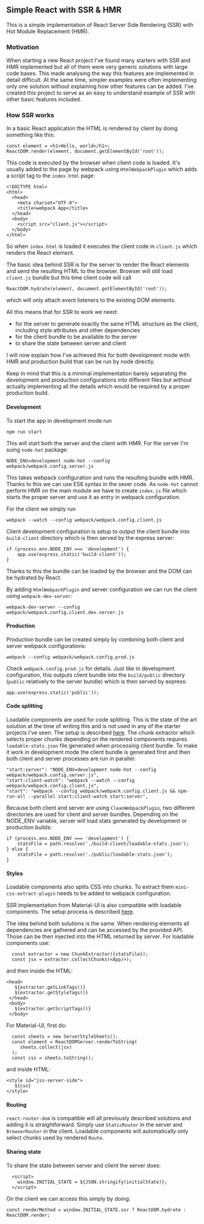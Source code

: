 ## Simple React with SSR & HMR

This is a simple implementation of React Server Side Rendering (SSR) with Hot Module Replacement (HMR).

### Motivation

When starting a new React project I've found many starters with SSR and HMR implemented but all of 
them were very generic solutions with large code bases. This made analysing the way this features are 
implemented in detail difficult. At the same time, simpler examples were often implementing only one solution
without explaining how other features can be added. I've created this project to serve as an easy to 
understand example of SSR with other basic features included. 

### How SSR works

In a basic React application the HTML is rendered by client by doing something like this:

    const element = <h1>Hello, world</h1>;
    ReactDOM.render(element, document.getElementById('root'));

This code is executed by the browser when client code is loaded. It's usually added to the page by
webpack using `HtmlWebpackPlugin` which adds a script tag to the `index.html` page:

    <!DOCTYPE html>
    <html>
      <head>
        <meta charset="UTF-8">
        <title>webpack App</title>
      </head>
      <body>
        <script src="client.js"></script>
      </body>
    </html>
So when `index.html` is loaded it executes the client code in `client.js` which renders the React element. 

The basic idea behind SSR is for the server to render the React elements and send the resulting
HTML to the browser. Browser will still load `client.js` bundle but this time client code will call

    ReactDOM.hydrate(element, document.getElementById('root'));
which will only attach event listeners to the existing DOM elements. 

All this means that for SSR to work we need:

- for the server to generate exactly the same HTML structure as the client, including style attributes 
and other dependencies
- for the client bundle to be available to the server 
- to share the state between server and client

I will now explain how I've achieved this for both development mode with HMR and production build that
can be run by node directly. 

Keep in mind that this is a minimal implementation barely separating the development and production 
configurations into different files but without actually implementing all the details which would be
required by a proper production build. 

#### Development 

To start the app in development mode run
    
    npm run start
This will start both the server and the client with HMR. For the server I'm suing `node-hot` package:

    NODE_ENV=development node-hot --config webpack/webpack.config.server.js
    
This takes webpack configuration and runs the resulting bundle with HMR. Thanks to this we can
use ES6 syntax in the sever code. As `node-hot` cannot perform HMR on the main module we have to create 
`index.js` file which starts the proper server and use it as entry in webpack configuration.

For the client we simply run 

    webpack --watch --config webpack/webpack.config.client.js
Client development configuration is setup to output the client bundle into `build-client` directory
which is then served by the express server:

    if (process.env.NODE_ENV === 'development') {
        app.use(express.static('build-client'));
    }

Thanks to this the bundle can be loaded by the browser and the DOM can be hydrated by React.

By adding `HtmlWebpackPlugin` and server configuration we can run the client using `webpack-dev-server`:

    webpack-dev-server --config webpack/webpack.config.client.dev.server.js
    

#### Production

Production bundle can be created simply by combining both client and server webpack configurations:

    webpack --config webpack/webpack.config.prod.js
Check `webpack.config.prod.js` for details. Just like in development configuration, this outputs 
client bundle into the `build/public` directory (`public` relatively to the server bundle) which is 
then served by express:

    app.use(express.static('public'));

#### Code splitting

Loadable components are used for code splitting. This is the state of the art solution at the time
of writing this and is not used in any of the starter projects I've seen. The setup is described
[here](https://loadable-components.com/docs/server-side-rendering/). The chunk extractor which
selects proper chunks depending on the rendered components requires `loadable-stats.json` file
generated when processing client bundle. To make it work in development mode the client bundle is
generated first and then both client and server processes are run in parallel:

    "start:server": "NODE_ENV=development node-hot --config webpack/webpack.config.server.js",
    "start:client-watch": "webpack --watch --config webpack/webpack.config.client.js",
    "start": "webpack --config webpack/webpack.config.client.js && npm-run-all --parallel start:client-watch start:server",

Because both client and server are using `CleanWebpackPlugin`, two different directories are used for 
client and server bundles. Depending on the NODE_ENV variable, server will load stats generated 
by development or production builds:

    if (process.env.NODE_ENV === 'development') {
        statsFile = path.resolve('./build-client/loadable-stats.json');
    } else {
        statsFile = path.resolve('./public/loadable-stats.json');
    }

#### Styles

Loadable components also splits CSS into chunks. To extract them `mini-css-extract-plugin` needs to
be added to webpack configuration. 

SSR implementation from Material-UI is also compatible with loadable components. 
The setup process is described [here](https://material-ui.com/guides/server-rendering/).

The idea behind both solutions is the same. When rendering elements all dependencies are 
gathered and can be accessed by the provided API. Those can be then injected into the HTML returned
by server. For loadable components use:

      const extractor = new ChunkExtractor({statsFile});
      const jsx = extractor.collectChunks(<App/>);
and then inside the HTML:

    <head>
       ${extractor.getLinkTags()}
       ${extractor.getStyleTags()}
     </head>
     <body>
       ${extractor.getScriptTags()}
     </body>
      
For Material-UI, first do:

      const sheets = new ServerStyleSheets();
      const element = ReactDOMServer.renderToString(
         sheets.collect(jsx)
      );
      const css = sheets.toString();

and inside HTML:

    <style id="jss-server-side">
       ${css}
    </style>
    
    
#### Routing

`react-router-dom` is compatible will all previously described solutions and adding it is 
straightforward. Simply use `StaticRouter` in the server and `BrowserRouter` in the client.
Loadable components will automatically only select chunks used by rendered `Route`. 
    
#### Sharing state

To share the state between server and client the server does:

      <script>
        window.INITIAL_STATE = ${JSON.stringify(initialState)};
      </script>
      
On the client we can access this simply by doing:
    
    const renderMethod = window.INITIAL_STATE.ssr ? ReactDOM.hydrate : ReactDOM.render;
